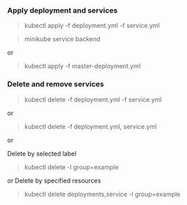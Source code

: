 ### Apply deployment and services

<blockquote>
kubectl apply -f deployment.yml -f service.yml
</blockquote>
<blockquote>
minikube service backend
</blockquote>

or

<blockquote>
kubectl apply -f master-deployment.yml
</blockquote>

### Delete and remove services

<blockquote>
kubectl delete -f deployment.yml -f service.yml
</blockquote>

or

<blockquote>
kubectl delete -f deployment.yml, service.yml
</blockquote>

or

Delete by selected label
<blockquote>
kubectl delete -l group=example
</blockquote>

or Delete by specified resources

<blockquote>
kubectl delete deployments,service -l group=example
</blockquote>
